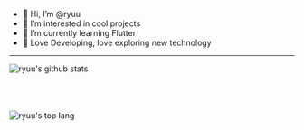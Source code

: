 - 👋 Hi, I’m @ryuu
- 👀 I’m interested in cool projects
- 🌱 I’m currently learning Flutter
- 💞️ Love Developing, love exploring new technology

---

<img align="left" alt="ryuu's github stats" src="https://github-readme-stats.vercel.app/api?username=ryuunosuke-akasaka"/>

<br></br>
---


<img align="left" alt="ryuu's top lang" src="https://github-readme-stats.vercel.app/api/top-langs/?username=ryuunosuke-akasaka" />


<!---
ryuunosuke-akasaka/ryuunosuke-akasaka is a ✨ special ✨ repository because its `README.md` (this file) appears on your GitHub profile.
You can click the Preview link to take a look at your changes.
--->
